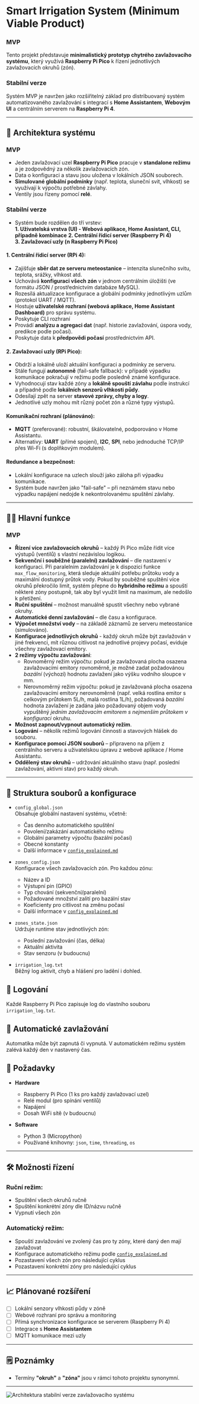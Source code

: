 
# Smart Irrigation System (Minimum Viable Product)

### MVP
Tento projekt představuje **minimalistický prototyp chytrého zavlažovacího systému**, který využívá **Raspberry Pi Pico** k řízení jednotlivých zavlažovacích okruhů (zón).

### Stabilní verze
Systém MVP je navržen jako rozšiřitelný základ pro distribuovaný systém automatizovaného zavlažování s integrací s **Home Assistantem**, **Webovým UI** a centrálním serverem na **Raspberry Pi 4**.

---

## 🧠 Architektura systému

### MVP
- Jeden zavlažovací uzel **Raspberry Pi Pico** pracuje v **standalone režimu** a je zodpovědný za několik zavlažovacích zón.
- Data o konfiguraci a stavu jsou uložena v lokálních JSON souborech.
- **Simulované globální podmínky** (např. teplota, sluneční svit, vlhkost) se využívají k výpočtu potřebné závlahy.
- Ventily jsou řízeny pomocí **relé**.

### Stabilní verze
- Systém bude rozdělen do tří vrstev:  
  **1. Uživatelská vrstva (UI) - Webová aplikace, Home Assistant, CLI, případně kombinace**
  **2. Centrální řídicí server (Raspberry Pi 4)**  
  **3. Zavlažovací uzly (n Raspberry Pi Pico)**

#### 1. Centrální řídicí server (RPi 4):
- Zajišťuje **sběr dat ze serveru meteostanice** – intenzita slunečního svitu, teplota, srážky, vlhkost atd.
- Uchovává **konfiguraci všech zón** v jednom centrálním úložišti (ve formátu JSON / prostřednictvím databáze MySQL).
- Rozesílá aktualizace konfigurace a globální podmínky jednotlivým uzlům (protokol UART / MQTT).
- Hostuje **uživatelské rozhraní (webová aplikace, Home Assistant Dashboard)** pro správu systému.
- Poskytuje CLI rozhraní
- Provádí **analýzu a agregaci dat** (např. historie zavlažování, úspora vody, predikce podle počasí).
- Poskytuje data k **předpovědi počasí** prostřednictvím API.

#### 2. Zavlažovací uzly (RPi Pico):
- Obdrží a lokálně uloží aktuální konfiguraci a podmínky ze serveru.
- Stále fungují **autonomně** (fail-safe fallback): v případě výpadku komunikace pokračují v režimu podle posledně známé konfigurace.
- Vyhodnocují stav každé zóny a **lokálně spouští závlahu** podle instrukcí a případně podle **lokálních senzorů vlhkosti půdy**.
- Odesílají zpět na server **stavové zprávy, chyby a logy**.
- Jednotlivé uzly mohou mít různý počet zón a různé typy výstupů.

#### Komunikační rozhraní (plánováno):
- **MQTT** (preferované): robustní, škálovatelné, podporováno v Home Assistantu.
- Alternativy: **UART** (přímé spojení), **I2C**, **SPI**, nebo jednoduché TCP/IP přes Wi-Fi (s doplňkovým modulem).

#### Redundance a bezpečnost:
- Lokální konfigurace na uzlech slouží jako záloha při výpadku komunikace.
- Systém bude navržen jako "fail-safe" – při neznámém stavu nebo výpadku napájení nedojde k nekontrolovanému spuštění závlahy.

---

## 🔧🚀 Hlavní funkce 

### MVP
- **Řízení více zavlažovacích okruhů** – každý Pi Pico může řídit více výstupů (ventilů) s vlastní nezávislou logikou.
- **Sekvenční i souběžné (paralelní) zavlažování** – dle nastavení v konfiguraci. Při paralelním zavlažování je k dispozici funkce `max_flow_monitoring`, která sleduje aktuální potřebu průtoku vody a maximální dostupný průtok vody. Pokud by souběžné spuštění více okruhů překročilo limit, systém přepne do **hybridního režimu** a spouští některé zóny postupně, tak aby byl využit limit na maximum, ale nedošlo k přetížení.
- **Ruční spuštění** – možnost manuálně spustit všechny nebo vybrané okruhy.
- **Automatické denní zavlažování** – dle času a konfigurace.
- **Výpočet množství vody** – na základě záznamů ze serveru meteostanice (simulováno).
- **Konfigurace jednotlivých okruhů** - každý okruh může být zavlažován v jiné frekvenci, mít různou citlivost na jednotlivé projevy počasí, eviduje všechny zavlažovací emitory.
- **2 režimy výpočtu zavlažování**:
    - Rovnoměrný režim výpočtu: pokud je zavlažovaná plocha osazena zavlažovacími emitory rovnoměrně, je možné zadat požadovánou *bazální* (výchozí) hodnotu zavlažení jako výšku vodního sloupce v mm.
    - Nerovnoměrný režim výpočtu: pokud je zavlažovaná plocha osazena zavlažovacími emitory nerovnoměrně (např. velká rostlina emitor s celkovým průtokem 5L/h, malá rostlina 1L/h), požadovaná *bazální* hodnota zavlažení je zadána jako požadovaný objem vody vypuštěný *jedním zavlažovacím emitorem s nejmenším průtokem v konfiguraci* okruhu.
- **Možnost zapnout/vypnout automatický režim**.
- **Logování** – několik režimů logování činnosti a stavových hlášek do souboru.
- **Konfigurace pomocí JSON souborů** – připraveno na příjem z centrálního serveru a uživatelskou úpravu z webové aplikace / Home Assistantu.
- **Oddělený stav okruhů** – udržování aktuálního stavu (např. poslední zavlažování, aktivní stav) pro každý okruh.

---

## 📁 Struktura souborů a konfigurace

- `config_global.json`  
  Obsahuje globální nastavení systému, včetně:
  - Čas denního automatického spuštění
  - Povolení/zakázání automatického režimu
  - Globální parametry výpočtu (bazální počasí)
  - Obecné konstanty
  - Další informace v [`config_explained.md`](./config/config_explained.md)

- `zones_config.json`  
  Konfigurace všech zavlažovacích zón. Pro každou zónu:
  - Název a ID
  - Výstupní pin (GPIO)
  - Typ chování (sekvenční/paralelní)
  - Požadované množství zalití pro bazální stav
  - Koeficienty pro citlivost na změnu počasí
  - Další informace v [`config_explained.md`](./config/config_explained.md)

- `zones_state.json`  
  Udržuje runtime stav jednotlivých zón:
  - Poslední zavlažování (čas, délka)
  - Aktuální aktivita
  - Stav senzoru (v budoucnu)

- `irrigation_log.txt`  
  Běžný log aktivit, chyb a hlášení pro ladění i dohled.

## 📜 Logování

Každé Raspberry Pi Pico zapisuje log do vlastního souboru `irrigation_log.txt`.

## 📅 Automatické zavlažování

Automatika může být zapnutá či vypnutá. V automatickém režimu systém zalévá každý den v nastavený čas.

## 🔌 Požadavky

- **Hardware**
  - Raspberry Pi Pico (1 ks pro každý zavlažovací uzel)
  - Relé modul (pro spínání ventilů)
  - Napájení
  - Dosah WiFi sítě (v budoucnu)

- **Software**
  - Python 3 (Micropython)
  - Používané knihovny: `json`, `time`, `threading`, `os`

---

## 🛠️ Možnosti řízení

### Ruční režim:
- Spuštění všech okruhů ručně
- Spuštění konkrétní zóny dle ID/názvu ručně
- Vypnutí všech zón

### Automatický režim:
- Spouští zavlažování ve zvolený čas pro ty zóny, které daný den mají zavlažovat
- Konfigurace automatického režimu podle [`config_explained.md`](./config/config_explained.md)
- Pozastavení všech zón pro následující cyklus
- Pozastavení konkrétní zóny pro následující cyklus

---

## 📈 Plánované rozšíření

- [ ] Lokální senzory vlhkosti půdy v zóně
- [ ] Webové rozhraní pro správu a monitoring
- [ ] Přímá synchronizace konfigurace se serverem (Raspberry Pi 4)
- [ ] Integrace s **Home Assistantem**
- [ ] MQTT komunikace mezi uzly

---

## 🗒️ Poznámky

- Termíny **"okruh"** a **"zóna"** jsou v rámci tohoto projektu synonymní.

---


![Architektura stabilní verze zavlažovacího systému](./other/architecture.png)
